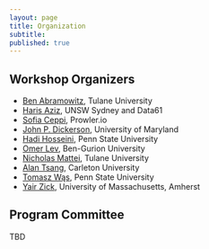 ```yaml
---
layout: page
title: Organization
subtitle:
published: true
---
```


## Workshop Organizers

* [Ben Abramowitz](https://benabramowitz.github.io/), Tulane University
* [Haris Aziz](https://research.unsw.edu.au/people/associate-professor-haris-aziz), UNSW Sydney and Data61
* [Sofia Ceppi](http://www.sofiaceppi.com/), Prowler.io
* [John P. Dickerson](http://jpdickerson.com/), University of Maryland
* [Hadi Hosseini](https://faculty.ist.psu.edu/hadi/), Penn State University
* [Omer Lev](http://www.bgu.ac.il/~omerlev/), Ben-Gurion University
* [Nicholas Mattei](http://www.nickmattei.net/), Tulane University
* [Alan Tsang](https://carleton.ca/scs/people/alan-tsang/), Carleton University
* [Tomasz Wąs](https://www.mimuw.edu.pl/~twas/), Penn State University
* [Yair Zick](https://people.umass.edu/yzick/), University of Massachusetts, Amherst


## Program Committee
TBD
<!--


| Name | Institution | 
|----------|-------------|
Edith	Elkind | University of Oxford	 |
Gianluigi	Greco | University of Oxford	 |
Sricharan	A R | University of Vienna	 |
Denizalp	Goktas | Brown University	 |
Steven	Jecmen | Carnegie Mellon University	 |
Mehmet	Ismail | King's College London	 |
Marina	Knittel	 | University of Maryland	 |
Alexandros	Voudouris | University of Essex	 |
Anaëlle	Wilczynski | MICS, CentraleSupélec, Université Paris-Saclay	 |
Valentin	Robu | Heriot-Watt University, Edinburgh	 |
Nimrod	Talmon | Ben-Gurion University	 |
Zhaohong	Sun | UNSW Sydney and Data61 Csiro	 |
Chien-Ju	Ho | Washington University in St. Louis	 |
Patrick	Lederer | Technische Universität München	 |
Bryce	Wiedenbeck | Davidson College	 |
Makoto	Yokoo | Kyushu University	 |
Ben	Armstrong | University of Waterloo	 |
Josue	Ortega | Queen's University Belfast	 |
Martin	Bullinger | Technical University of Munich	 |
Chenhao	Wang | University of Chinese Acadamy of Science	 |
Nawal	Benabbou | LIP6	 |
Haoming	Li | University of Southern California	 |
Roy	Fairstein | Ben Gurion University	 |
Anilesh	Kollagunta Krishnaswamy | Duke University	 |
Caspar	Oesterheld | Duke University |
Nicholas	Teh | University of Oxford	 |
Nihar	Shah | Carnegie Mellon University	 |
Diodato	Ferraioli | Università di Salerno	 |
Umberto	Grandi | University of Toulouse	 |
Ulle	Endriss | University of Amsterdam	 |
Ian	Kash | UIC	 |
Martin	Strobel | National University of Singapore	|
Atsushi	Iwasaki | The University of Electro-Communications	|
Rohit	Vaish | Indian Institute of Technology Delhi	|
Dengji	Zhao | ShanghaiTech University	|
Enrique	Areyan Viqueira | Brown University |
Kate	Larson | University of Waterloo	 |
Hanrui	Zhang | CMU	 |
Angelo	Fanelli | CNRS	 |
George	Christodoulou | University of Liverpool	 |
Siddharth	Barman | Indian Institute of Science	|
Umang	Bhaskar | Tata Institute of Fundamental Research	 |
Alan	Tsang | Carleton University	 |
Urban	Larsson | National University of Singapore	 |
Zun	Li | University of Michigan, Ann Arbor	 |
Jacob	Schlueter | University of Kentucky |
-->

